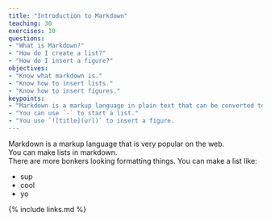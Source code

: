 ```yaml
---
title: "Introduction to Markdown"
teaching: 30
exercises: 10
questions:
- "What is Markdown?"
- "How do I create a list?"
- "How do I insert a figure?"
objectives:
- "Know what markdown is."
- "Know how to insert lists."
- "Know how to insert figures."
keypoints:
- "Markdown is a markup language in plain text that can be converted to HTML."
- "You can use `-` to start a list."
- "You use `![title](url)` to insert a figure.
---
```


Markdown is a markup language that is very popular on the web.  
You can make lists in markdown.  
There are more bonkers looking formatting things.
You can make a list like:

- sup
- cool
- yo

{% include links.md %}
